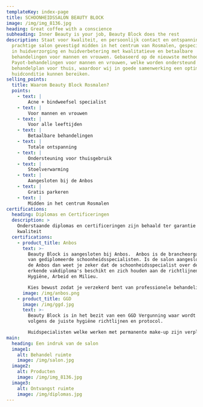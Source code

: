 ```yaml
---
templateKey: index-page
title: SCHOONHEIDSSALON BEAUTY BLOCK
image: /img/img_8136.jpg
heading: Great coffee with a conscience
subheading: Inner Beauty is your job, Beauty Block does the rest
description: Staat voor kwaliteit, en persoonlijk contact en ontspanning. Een
  prachtige salon gevestigd midden in het centrum van Rosmalen, gespecialiseerd
  in huidverzorging en huidverbetering met kwalitatieve en betaalbare
  behandelingen voor mannen en vrouwen. Gebaseerd op de nieuwste methodes van
  Payot-behandelingen voor mannen en vrouwen, welke worden ondersteund met een
  behandelplan voor thuis, waardoor wij in goede samenwerking een optimale
  huidconditie kunnen bereiken.
selling_points:
  title: Waarom Beauty Block Rosmalen?
  points:
    - text: |
        Acne + bindweefsel specialist
    - text: |
        Voor mannen en vrouwen
    - text: |
        Voor alle leeftijden
    - text: |
        Betaalbare behandelingen
    - text: |
        Totale ontspanning 
    - text: |
        Ondersteuning voor thuisgebruik
    - text: |
        Stoelverwarming
    - text: |
        Aangesloten bij de Anbos
    - text: |
        Gratis parkeren
    - text: |
        Midden in het centrum Rosmalen
certifications:
  heading: Diplomas en Certificeringen
  description: >
    Onderstaande diplomas en certificeringen zijn behaald ter garantie van de
    kwaliteit
  certifications:
    - product_title: Anbos
      text: >-
        Beauty Block is aangesloten bij Anbos.  Anbos is de brancheorganisatie
        van gediplomeerde schoonheidsspecialisten. Is de salon aangesloten bij
        de Anbos dan weet je zeker dat de schoonheidsspecialist over de juiste
        erkende vakdiploma's beschikt en zich houden aan de richtlijnen voor
        Hygiëne, Arbeid en Milieu. 

        Kies bewust zodat je verzekerd bent van professionele behandelingen.
      image: /img/anbos.png
    - product_title: GGD
      image: /img/ggd.jpg
      text: >-
        Beauty Block is in het bezit van een GGD Vergunning waar wordt gewerkt
        volgens de juiste hygiëne richtlijnen en protocol.

        Huidspecialisten welke werken met permanente make-up zijn verplicht een GGD vergunning te hebben. Kies bewust zodat je verzekerd bent van professionele behandelingen.
main:
  heading: Een indruk van de salon
  image1:
    alt: Behandel ruimte
    image: /img/salon.jpg
  image2:
    alt: Producten
    image: /img/img_8136.jpg
  image3:
    alt: Ontvangst ruimte
    image: /img/diplomas.jpg
---
```

